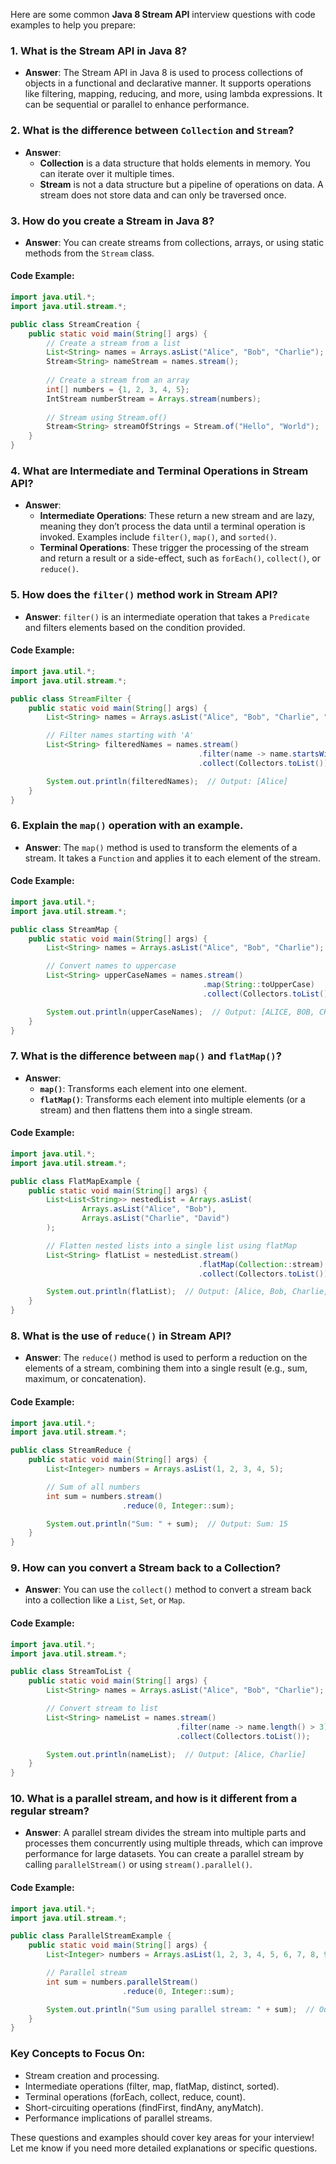 Here are some common **Java 8 Stream API** interview questions with code examples to help you prepare:

### 1. **What is the Stream API in Java 8?**
   - **Answer**: The Stream API in Java 8 is used to process collections of objects in a functional and declarative manner. It supports operations like filtering, mapping, reducing, and more, using lambda expressions. It can be sequential or parallel to enhance performance.

### 2. **What is the difference between `Collection` and `Stream`?**
   - **Answer**: 
     - **Collection** is a data structure that holds elements in memory. You can iterate over it multiple times.
     - **Stream** is not a data structure but a pipeline of operations on data. A stream does not store data and can only be traversed once.

### 3. **How do you create a Stream in Java 8?**
   - **Answer**: You can create streams from collections, arrays, or using static methods from the `Stream` class.

   #### Code Example:
   ```java
   import java.util.*;
   import java.util.stream.*;

   public class StreamCreation {
       public static void main(String[] args) {
           // Create a stream from a list
           List<String> names = Arrays.asList("Alice", "Bob", "Charlie");
           Stream<String> nameStream = names.stream();
           
           // Create a stream from an array
           int[] numbers = {1, 2, 3, 4, 5};
           IntStream numberStream = Arrays.stream(numbers);
           
           // Stream using Stream.of()
           Stream<String> streamOfStrings = Stream.of("Hello", "World");
       }
   }
   ```

### 4. **What are Intermediate and Terminal Operations in Stream API?**
   - **Answer**:
     - **Intermediate Operations**: These return a new stream and are lazy, meaning they don’t process the data until a terminal operation is invoked. Examples include `filter()`, `map()`, and `sorted()`.
     - **Terminal Operations**: These trigger the processing of the stream and return a result or a side-effect, such as `forEach()`, `collect()`, or `reduce()`.

### 5. **How does the `filter()` method work in Stream API?**
   - **Answer**: `filter()` is an intermediate operation that takes a `Predicate` and filters elements based on the condition provided.

   #### Code Example:
   ```java
   import java.util.*;
   import java.util.stream.*;

   public class StreamFilter {
       public static void main(String[] args) {
           List<String> names = Arrays.asList("Alice", "Bob", "Charlie", "David");

           // Filter names starting with 'A'
           List<String> filteredNames = names.stream()
                                             .filter(name -> name.startsWith("A"))
                                             .collect(Collectors.toList());

           System.out.println(filteredNames);  // Output: [Alice]
       }
   }
   ```

### 6. **Explain the `map()` operation with an example.**
   - **Answer**: The `map()` method is used to transform the elements of a stream. It takes a `Function` and applies it to each element of the stream.

   #### Code Example:
   ```java
   import java.util.*;
   import java.util.stream.*;

   public class StreamMap {
       public static void main(String[] args) {
           List<String> names = Arrays.asList("Alice", "Bob", "Charlie");

           // Convert names to uppercase
           List<String> upperCaseNames = names.stream()
                                              .map(String::toUpperCase)
                                              .collect(Collectors.toList());

           System.out.println(upperCaseNames);  // Output: [ALICE, BOB, CHARLIE]
       }
   }
   ```

### 7. **What is the difference between `map()` and `flatMap()`?**
   - **Answer**:
     - **`map()`**: Transforms each element into one element.
     - **`flatMap()`**: Transforms each element into multiple elements (or a stream) and then flattens them into a single stream.

   #### Code Example:
   ```java
   import java.util.*;
   import java.util.stream.*;

   public class FlatMapExample {
       public static void main(String[] args) {
           List<List<String>> nestedList = Arrays.asList(
                   Arrays.asList("Alice", "Bob"),
                   Arrays.asList("Charlie", "David")
           );

           // Flatten nested lists into a single list using flatMap
           List<String> flatList = nestedList.stream()
                                             .flatMap(Collection::stream)
                                             .collect(Collectors.toList());

           System.out.println(flatList);  // Output: [Alice, Bob, Charlie, David]
       }
   }
   ```

### 8. **What is the use of `reduce()` in Stream API?**
   - **Answer**: The `reduce()` method is used to perform a reduction on the elements of a stream, combining them into a single result (e.g., sum, maximum, or concatenation).

   #### Code Example:
   ```java
   import java.util.*;
   import java.util.stream.*;

   public class StreamReduce {
       public static void main(String[] args) {
           List<Integer> numbers = Arrays.asList(1, 2, 3, 4, 5);

           // Sum of all numbers
           int sum = numbers.stream()
                            .reduce(0, Integer::sum);

           System.out.println("Sum: " + sum);  // Output: Sum: 15
       }
   }
   ```

### 9. **How can you convert a Stream back to a Collection?**
   - **Answer**: You can use the `collect()` method to convert a stream back into a collection like a `List`, `Set`, or `Map`.

   #### Code Example:
   ```java
   import java.util.*;
   import java.util.stream.*;

   public class StreamToList {
       public static void main(String[] args) {
           List<String> names = Arrays.asList("Alice", "Bob", "Charlie");

           // Convert stream to list
           List<String> nameList = names.stream()
                                        .filter(name -> name.length() > 3)
                                        .collect(Collectors.toList());

           System.out.println(nameList);  // Output: [Alice, Charlie]
       }
   }
   ```

### 10. **What is a parallel stream, and how is it different from a regular stream?**
   - **Answer**: A parallel stream divides the stream into multiple parts and processes them concurrently using multiple threads, which can improve performance for large datasets. You can create a parallel stream by calling `parallelStream()` or using `stream().parallel()`.

   #### Code Example:
   ```java
   import java.util.*;
   import java.util.stream.*;

   public class ParallelStreamExample {
       public static void main(String[] args) {
           List<Integer> numbers = Arrays.asList(1, 2, 3, 4, 5, 6, 7, 8, 9, 10);

           // Parallel stream
           int sum = numbers.parallelStream()
                            .reduce(0, Integer::sum);

           System.out.println("Sum using parallel stream: " + sum);  // Output: Sum using parallel stream: 55
       }
   }
   ```

### Key Concepts to Focus On:
- Stream creation and processing.
- Intermediate operations (filter, map, flatMap, distinct, sorted).
- Terminal operations (forEach, collect, reduce, count).
- Short-circuiting operations (findFirst, findAny, anyMatch).
- Performance implications of parallel streams.

These questions and examples should cover key areas for your interview! Let me know if you need more detailed explanations or specific questions.

